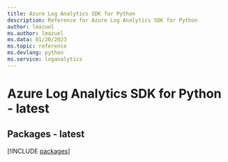 ```yaml
---
title: Azure Log Analytics SDK for Python
description: Reference for Azure Log Analytics SDK for Python
author: lmazuel
ms.author: lmazuel
ms.data: 01/20/2023
ms.topic: reference
ms.devlang: python
ms.service: loganalytics
---
```

# Azure Log Analytics SDK for Python - latest
## Packages - latest
[!INCLUDE [packages](log-analytics-index.md)]